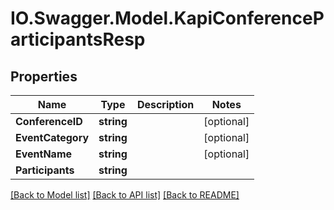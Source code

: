 # IO.Swagger.Model.KapiConferenceParticipantsResp
## Properties

Name | Type | Description | Notes
------------ | ------------- | ------------- | -------------
**ConferenceID** | **string** |  | [optional] 
**EventCategory** | **string** |  | [optional] 
**EventName** | **string** |  | [optional] 
**Participants** | **string** |  | 

[[Back to Model list]](../README.md#documentation-for-models) [[Back to API list]](../README.md#documentation-for-api-endpoints) [[Back to README]](../README.md)

